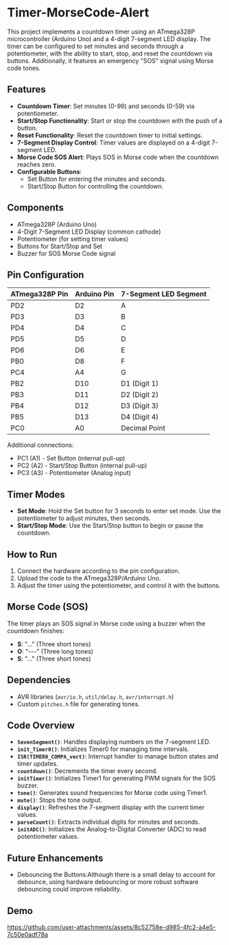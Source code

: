 # Timer-MorseCode-Alert
This project implements a countdown timer using an ATmega328P microcontroller (Arduino Uno) and a 4-digit 7-segment LED display. The timer can be configured to set minutes and seconds through a potentiometer, with the ability to start, stop, and reset the countdown via buttons. Additionally, it features an emergency "SOS" signal using Morse code tones.

## Features

- **Countdown Timer**: Set minutes (0-99) and seconds (0-59) via potentiometer.
- **Start/Stop Functionality**: Start or stop the countdown with the push of a button.
- **Reset Functionality**: Reset the countdown timer to initial settings.
- **7-Segment Display Control**: Timer values are displayed on a 4-digit 7-segment LED.
- **Morse Code SOS Alert**: Plays SOS in Morse code when the countdown reaches zero.
- **Configurable Buttons**:
  - Set Button for entering the minutes and seconds.
  - Start/Stop Button for controlling the countdown.

## Components

- ATmega328P (Arduino Uno)
- 4-Digit 7-Segment LED Display (common cathode)
- Potentiometer (for setting timer values)
- Buttons for Start/Stop and Set
- Buzzer for SOS Morse Code signal

## Pin Configuration

| ATmega328P Pin | Arduino Pin | 7-Segment LED Segment |
| -------------- | ----------- | --------------------- |
| PD2            | D2          | A                     |
| PD3            | D3          | B                     |
| PD4            | D4          | C                     |
| PD5            | D5          | D                     |
| PD6            | D6          | E                     |
| PB0            | D8          | F                     |
| PC4            | A4          | G                     |
| PB2            | D10         | D1 (Digit 1)          |
| PB3            | D11         | D2 (Digit 2)          |
| PB4            | D12         | D3 (Digit 3)          |
| PB5            | D13         | D4 (Digit 4)          |
| PC0            | A0          | Decimal Point         |

Additional connections:

- PC1 (A1) - Set Button (internal pull-up)
- PC2 (A2) - Start/Stop Button (internal pull-up)
- PC3 (A3) - Potentiometer (Analog input)

## Timer Modes

- **Set Mode**: Hold the Set button for 3 seconds to enter set mode. Use the potentiometer to adjust minutes, then seconds.
- **Start/Stop Mode**: Use the Start/Stop button to begin or pause the countdown.

## How to Run

1. Connect the hardware according to the pin configuration.
2. Upload the code to the ATmega328P/Arduino Uno.
3. Adjust the timer using the potentiometer, and control it with the buttons.

## Morse Code (SOS)

The timer plays an SOS signal in Morse code using a buzzer when the countdown finishes:

- **S**: "..." (Three short tones)
- **O**: "---" (Three long tones)
- **S**: "..." (Three short tones)

## Dependencies

- AVR libraries (`avr/io.h`, `util/delay.h`, `avr/interrupt.h`)
- Custom `pitches.h` file for generating tones.

## Code Overview

- **`SevenSegment()`**: Handles displaying numbers on the 7-segment LED.
- **`init_Timer0()`**: Initializes Timer0 for managing time intervals.
- **`ISR(TIMER0_COMPA_vect)`**: Interrupt handler to manage button states and timer updates.
- **`countdown()`**: Decrements the timer every second.
- **`initTimer()`**: Initializes Timer1 for generating PWM signals for the SOS buzzer.
- **`tone()`**: Generates sound frequencies for Morse code using Timer1.
- **`mute()`**: Stops the tone output.
- **`display()`**: Refreshes the 7-segment display with the current timer values.
- **`parseCount()`**: Extracts individual digits for minutes and seconds.
- **`initADC()`**: Initializes the Analog-to-Digital Converter (ADC) to read potentiometer values.

## Future Enhancements

- Debouncing the Buttons:Although there is a small delay to account for debounce, using hardware debouncing or more robust software debouncing could improve reliability.

## Demo 

https://github.com/user-attachments/assets/8c52758e-d985-4fc2-a4e5-7c50e0adf78a
